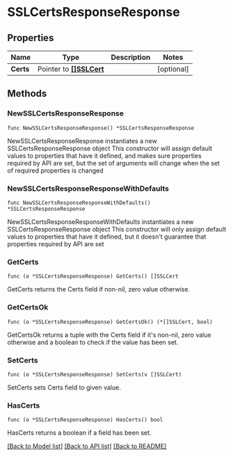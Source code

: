 # SSLCertsResponseResponse

## Properties

Name | Type | Description | Notes
------------ | ------------- | ------------- | -------------
**Certs** | Pointer to [**[]SSLCert**](SSLCert.md) |  | [optional] 

## Methods

### NewSSLCertsResponseResponse

`func NewSSLCertsResponseResponse() *SSLCertsResponseResponse`

NewSSLCertsResponseResponse instantiates a new SSLCertsResponseResponse object
This constructor will assign default values to properties that have it defined,
and makes sure properties required by API are set, but the set of arguments
will change when the set of required properties is changed

### NewSSLCertsResponseResponseWithDefaults

`func NewSSLCertsResponseResponseWithDefaults() *SSLCertsResponseResponse`

NewSSLCertsResponseResponseWithDefaults instantiates a new SSLCertsResponseResponse object
This constructor will only assign default values to properties that have it defined,
but it doesn't guarantee that properties required by API are set

### GetCerts

`func (o *SSLCertsResponseResponse) GetCerts() []SSLCert`

GetCerts returns the Certs field if non-nil, zero value otherwise.

### GetCertsOk

`func (o *SSLCertsResponseResponse) GetCertsOk() (*[]SSLCert, bool)`

GetCertsOk returns a tuple with the Certs field if it's non-nil, zero value otherwise
and a boolean to check if the value has been set.

### SetCerts

`func (o *SSLCertsResponseResponse) SetCerts(v []SSLCert)`

SetCerts sets Certs field to given value.

### HasCerts

`func (o *SSLCertsResponseResponse) HasCerts() bool`

HasCerts returns a boolean if a field has been set.


[[Back to Model list]](../README.md#documentation-for-models) [[Back to API list]](../README.md#documentation-for-api-endpoints) [[Back to README]](../README.md)


